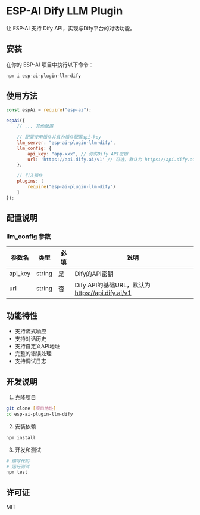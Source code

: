 # ESP-AI Dify LLM Plugin

让 ESP-AI 支持 Dify API，实现与Dify平台的对话功能。

## 安装

在你的 ESP-AI 项目中执行以下命令：

```bash
npm i esp-ai-plugin-llm-dify
```

## 使用方法

```javascript
const espAi = require("esp-ai");

espAi({
    // ... 其他配置

    // 配置使用插件并且为插件配置api-key
    llm_server: "esp-ai-plugin-llm-dify",
    llm_config: {
        api_key: "app-xxx", // 你的Dify API密钥
        url: 'https://api.dify.ai/v1' // 可选，默认为 https://api.dify.ai/v1
    },

    // 引入插件
    plugins: [
        require("esp-ai-plugin-llm-dify")
    ]
});
```

## 配置说明

### llm_config 参数

| 参数名 | 类型 | 必填 | 说明 |
|--------|------|------|------|
| api_key | string | 是 | Dify的API密钥 |
| url | string | 否 | Dify API的基础URL，默认为 https://api.dify.ai/v1 |

## 功能特性

- 支持流式响应
- 支持对话历史
- 支持自定义API地址
- 完整的错误处理
- 支持调试日志

## 开发说明

1. 克隆项目
```bash
git clone [项目地址]
cd esp-ai-plugin-llm-dify
```

2. 安装依赖
```bash
npm install
```

3. 开发和测试
```bash
# 编写代码
# 运行测试
npm test
```

## 许可证

MIT 